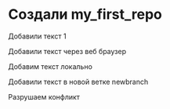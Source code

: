 # Создали my_first_repo

Добавили текст 1

Добавили текст через веб браузер

Добавим текст локально

Добавили текст в новой ветке newbranch

Разрушаем конфликт
